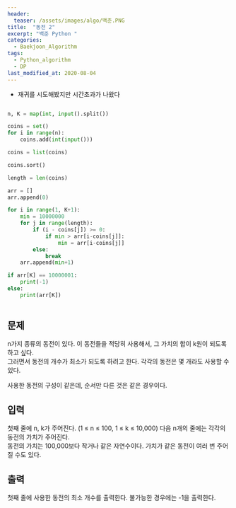 ```yaml
---
header:
  teaser: /assets/images/algo/백준.PNG
title:  "동전 2"
excerpt: "백준 Python "
categories:
  - Baekjoon_Algorithm
tags:
  - Python_algorithm
  - DP
last_modified_at: 2020-08-04
---
```


* 재귀를 시도해봤지만 시간초과가 나왔다

```python

n, K = map(int, input().split())

coins = set()
for i in range(n):
    coins.add(int(input()))

coins = list(coins)

coins.sort()

length = len(coins)

arr = []
arr.append(0)

for i in range(1, K+1):
    min = 10000000
    for j in range(length):
        if (i - coins[j]) >= 0:
            if min > arr[i-coins[j]]:
                min = arr[i-coins[j]]
        else:
            break
    arr.append(min+1)

if arr[K] == 10000001:
    print(-1)
else:
    print(arr[K])
    
```

## 문제
n가지 종류의 동전이 있다. 이 동전들을 적당히 사용해서, 그 가치의 합이 k원이 되도록 하고 싶다.   
그러면서 동전의 개수가 최소가 되도록 하려고 한다. 각각의 동전은 몇 개라도 사용할 수 있다.  
  
사용한 동전의 구성이 같은데, 순서만 다른 것은 같은 경우이다.  

## 입력
첫째 줄에 n, k가 주어진다. (1 ≤ n ≤ 100, 1 ≤ k ≤ 10,000) 다음 n개의 줄에는 각각의 동전의 가치가 주어진다.   
동전의 가치는 100,000보다 작거나 같은 자연수이다. 가치가 같은 동전이 여러 번 주어질 수도 있다.  

## 출력
첫째 줄에 사용한 동전의 최소 개수를 출력한다. 불가능한 경우에는 -1을 출력한다.  

